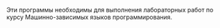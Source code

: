 Эти программы необходимы для выполнения лабораторных работ по курсу Машинно-зависимых языков программирования.

